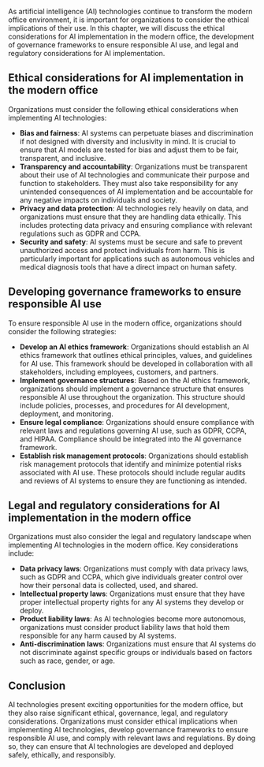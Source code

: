 

As artificial intelligence (AI) technologies continue to transform the modern office environment, it is important for organizations to consider the ethical implications of their use. In this chapter, we will discuss the ethical considerations for AI implementation in the modern office, the development of governance frameworks to ensure responsible AI use, and legal and regulatory considerations for AI implementation.

Ethical considerations for AI implementation in the modern office
-----------------------------------------------------------------

Organizations must consider the following ethical considerations when implementing AI technologies:

* **Bias and fairness**: AI systems can perpetuate biases and discrimination if not designed with diversity and inclusivity in mind. It is crucial to ensure that AI models are tested for bias and adjust them to be fair, transparent, and inclusive.
* **Transparency and accountability**: Organizations must be transparent about their use of AI technologies and communicate their purpose and function to stakeholders. They must also take responsibility for any unintended consequences of AI implementation and be accountable for any negative impacts on individuals and society.
* **Privacy and data protection**: AI technologies rely heavily on data, and organizations must ensure that they are handling data ethically. This includes protecting data privacy and ensuring compliance with relevant regulations such as GDPR and CCPA.
* **Security and safety**: AI systems must be secure and safe to prevent unauthorized access and protect individuals from harm. This is particularly important for applications such as autonomous vehicles and medical diagnosis tools that have a direct impact on human safety.

Developing governance frameworks to ensure responsible AI use
-------------------------------------------------------------

To ensure responsible AI use in the modern office, organizations should consider the following strategies:

* **Develop an AI ethics framework**: Organizations should establish an AI ethics framework that outlines ethical principles, values, and guidelines for AI use. This framework should be developed in collaboration with all stakeholders, including employees, customers, and partners.
* **Implement governance structures**: Based on the AI ethics framework, organizations should implement a governance structure that ensures responsible AI use throughout the organization. This structure should include policies, processes, and procedures for AI development, deployment, and monitoring.
* **Ensure legal compliance**: Organizations should ensure compliance with relevant laws and regulations governing AI use, such as GDPR, CCPA, and HIPAA. Compliance should be integrated into the AI governance framework.
* **Establish risk management protocols**: Organizations should establish risk management protocols that identify and minimize potential risks associated with AI use. These protocols should include regular audits and reviews of AI systems to ensure they are functioning as intended.

Legal and regulatory considerations for AI implementation in the modern office
------------------------------------------------------------------------------

Organizations must also consider the legal and regulatory landscape when implementing AI technologies in the modern office. Key considerations include:

* **Data privacy laws**: Organizations must comply with data privacy laws, such as GDPR and CCPA, which give individuals greater control over how their personal data is collected, used, and shared.
* **Intellectual property laws**: Organizations must ensure that they have proper intellectual property rights for any AI systems they develop or deploy.
* **Product liability laws**: As AI technologies become more autonomous, organizations must consider product liability laws that hold them responsible for any harm caused by AI systems.
* **Anti-discrimination laws**: Organizations must ensure that AI systems do not discriminate against specific groups or individuals based on factors such as race, gender, or age.

Conclusion
----------

AI technologies present exciting opportunities for the modern office, but they also raise significant ethical, governance, legal, and regulatory considerations. Organizations must consider ethical implications when implementing AI technologies, develop governance frameworks to ensure responsible AI use, and comply with relevant laws and regulations. By doing so, they can ensure that AI technologies are developed and deployed safely, ethically, and responsibly.
